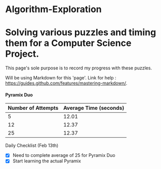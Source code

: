 # Algorithm-Exploration
# Solving various puzzles and timing them for a Computer Science Project.
This page's sole purpose is to record my progress with these puzzles.

Will be using Markdown for this 'page'. Link for help : https://guides.github.com/features/mastering-markdown/. 

<h4> Pyramix Duo </h4>

Number of Attempts | Average Time (seconds)
 -------------------|---------
5     |   12.01
12 | 12.37 
25 | 12.37

Daily Checklist (Feb 13th)
- [X] Need to complete average of 25 for Pyramix Duo
- [X] Start learning the actual Pyramix
